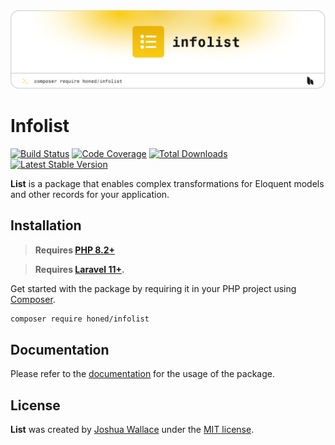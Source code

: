 <a href="https://honed.dev/infolist">
    <picture>
        <source media="(prefers-color-scheme: dark)" srcset="art/header-dark.png">
        <img alt="" src="art/header-light.png">
    </picture>
</a>

# Infolist

<p>
    <a href="https://github.com/honedlabs/infolist/actions"><img src="https://github.com/honedlabs/infolist/actions/workflows/tests.yml/badge.svg" alt="Build Status"></a>
    <a href="https://github.com/honedlabs/infolist"><img src="https://raw.githubusercontent.com/honedlabs/infolist/main/badge-coverage.svg" alt="Code Coverage"></a>
    <a href="https://packagist.org/packages/honed/infolist"><img src="https://img.shields.io/packagist/dt/honed/infolist" alt="Total Downloads"></a>
    <a href="https://packagist.org/packages/honed/infolist"><img src="https://img.shields.io/packagist/v/honed/infolist" alt="Latest Stable Version"></a>
</p>

**List** is a package that enables complex transformations for Eloquent models and other records for your application.

## Installation

> **Requires [PHP 8.2+](https://php.net/releases/)**

> **Requires [Laravel 11+](https://laravel.com/docs/releases).**

Get started with the package by requiring it in your PHP project using [Composer](https://getcomposer.org/).

```bash
composer require honed/infolist
```

## Documentation

Please refer to the [documentation](https://honed.dev/infolist) for the usage of the package.

## License

**List** was created by [Joshua Wallace](https://joshua-wallace.com) under the [MIT license](https://opensource.org/licenses/MIT).